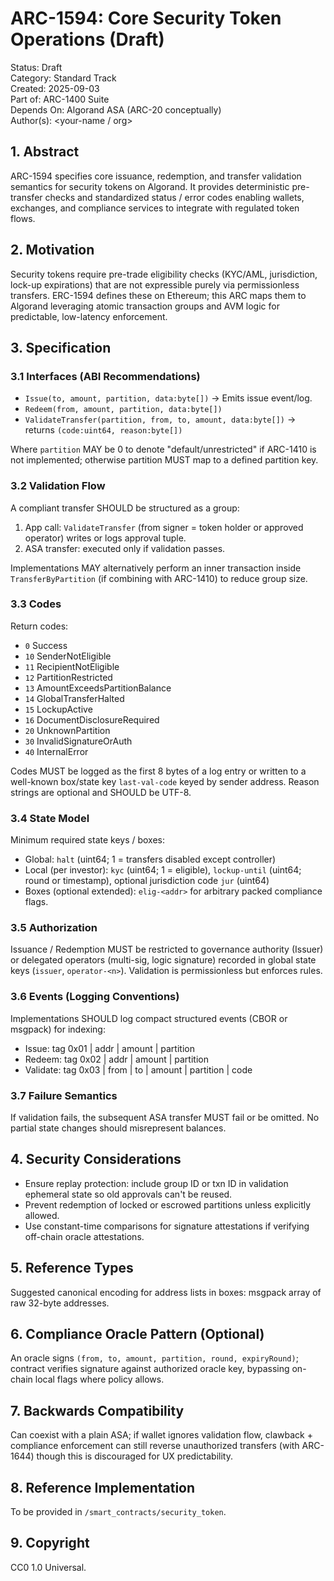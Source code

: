 # ARC-1594: Core Security Token Operations (Draft)

Status: Draft  
Category: Standard Track  
Created: 2025-09-03  
Part of: ARC-1400 Suite  
Depends On: Algorand ASA (ARC-20 conceptually)  
Author(s): <your-name / org>

## 1. Abstract

ARC-1594 specifies core issuance, redemption, and transfer validation semantics for security tokens on Algorand. It provides deterministic pre-transfer checks and standardized status / error codes enabling wallets, exchanges, and compliance services to integrate with regulated token flows.

## 2. Motivation

Security tokens require pre-trade eligibility checks (KYC/AML, jurisdiction, lock-up expirations) that are not expressible purely via permissionless transfers. ERC-1594 defines these on Ethereum; this ARC maps them to Algorand leveraging atomic transaction groups and AVM logic for predictable, low-latency enforcement.

## 3. Specification

### 3.1 Interfaces (ABI Recommendations)

- `Issue(to, amount, partition, data:byte[])` -> Emits issue event/log.
- `Redeem(from, amount, partition, data:byte[])`
- `ValidateTransfer(partition, from, to, amount, data:byte[])` -> returns `(code:uint64, reason:byte[])`

Where `partition` MAY be 0 to denote "default/unrestricted" if ARC-1410 is not implemented; otherwise partition MUST map to a defined partition key.

### 3.2 Validation Flow

A compliant transfer SHOULD be structured as a group:

1. App call: `ValidateTransfer` (from signer = token holder or approved operator) writes or logs approval tuple.
2. ASA transfer: executed only if validation passes.

Implementations MAY alternatively perform an inner transaction inside `TransferByPartition` (if combining with ARC-1410) to reduce group size.

### 3.3 Codes

Return codes:

- `0` Success
- `10` SenderNotEligible
- `11` RecipientNotEligible
- `12` PartitionRestricted
- `13` AmountExceedsPartitionBalance
- `14` GlobalTransferHalted
- `15` LockupActive
- `16` DocumentDisclosureRequired
- `20` UnknownPartition
- `30` InvalidSignatureOrAuth
- `40` InternalError

Codes MUST be logged as the first 8 bytes of a log entry or written to a well-known box/state key `last-val-code` keyed by sender address. Reason strings are optional and SHOULD be UTF-8.

### 3.4 State Model

Minimum required state keys / boxes:

- Global: `halt` (uint64; 1 = transfers disabled except controller)
- Local (per investor): `kyc` (uint64; 1 = eligible), `lockup-until` (uint64; round or timestamp), optional jurisdiction code `jur` (uint64)
- Boxes (optional extended): `elig-<addr>` for arbitrary packed compliance flags.

### 3.5 Authorization

Issuance / Redemption MUST be restricted to governance authority (Issuer) or delegated operators (multi-sig, logic signature) recorded in global state keys (`issuer`, `operator-<n>`). Validation is permissionless but enforces rules.

### 3.6 Events (Logging Conventions)

Implementations SHOULD log compact structured events (CBOR or msgpack) for indexing:

- Issue: tag 0x01 | addr | amount | partition
- Redeem: tag 0x02 | addr | amount | partition
- Validate: tag 0x03 | from | to | amount | partition | code

### 3.7 Failure Semantics

If validation fails, the subsequent ASA transfer MUST fail or be omitted. No partial state changes should misrepresent balances.

## 4. Security Considerations

- Ensure replay protection: include group ID or txn ID in validation ephemeral state so old approvals can't be reused.
- Prevent redemption of locked or escrowed partitions unless explicitly allowed.
- Use constant-time comparisons for signature attestations if verifying off-chain oracle attestations.

## 5. Reference Types

Suggested canonical encoding for address lists in boxes: msgpack array of raw 32-byte addresses.

## 6. Compliance Oracle Pattern (Optional)

An oracle signs `(from, to, amount, partition, round, expiryRound)`; contract verifies signature against authorized oracle key, bypassing on-chain local flags where policy allows.

## 7. Backwards Compatibility

Can coexist with a plain ASA; if wallet ignores validation flow, clawback + compliance enforcement can still reverse unauthorized transfers (with ARC-1644) though this is discouraged for UX predictability.

## 8. Reference Implementation

To be provided in `/smart_contracts/security_token`.

## 9. Copyright

CC0 1.0 Universal.
